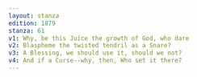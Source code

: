 ```yaml
---
layout: stanza
edition: 1879
stanza: 61
v1: Why, be this Juice the growth of God, who dare
v2: Blaspheme the twisted tendril as a Snare?
v3: A Blessing, we should use it, should we not?
v4: And if a Curse--why, then, Who set it there?
---
```

